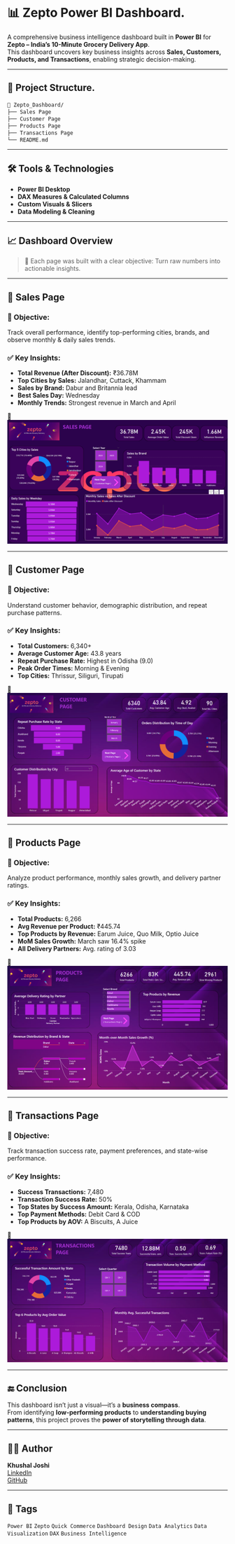 # 📊 Zepto Power BI Dashboard.

A comprehensive business intelligence dashboard built in **Power BI** for **Zepto – India’s 10-Minute Grocery Delivery App**.  
This dashboard uncovers key business insights across **Sales, Customers, Products, and Transactions**, enabling strategic decision-making.

---

## 📁 Project Structure.
```
📂 Zepto_Dashboard/
├── Sales Page
├── Customer Page
├── Products Page
├── Transactions Page
└── README.md
```


---

## 🛠️ Tools & Technologies

- **Power BI Desktop**
- **DAX Measures & Calculated Columns**
- **Custom Visuals & Slicers**
- **Data Modeling & Cleaning**

---

## 📈 Dashboard Overview

> 🔗 Each page was built with a clear objective: Turn raw numbers into actionable insights.

---

## 🔹 Sales Page

### 🎯 Objective:
Track overall performance, identify top-performing cities, brands, and observe monthly & daily sales trends.

### ✅ Key Insights:
- **Total Revenue (After Discount):** ₹36.78M
- **Top Cities by Sales:** Jalandhar, Cuttack, Khammam
- **Sales by Brand:** Dabur and Britannia lead
- **Best Sales Day:** Wednesday
- **Monthly Trends:** Strongest revenue in March and April

📸 ![ Screenshot ](https://github.com/khushal728/Zepto_Case_Study_Dashboard/blob/main/Sales%20page.png)

---

## 🔹 Customer Page

### 🎯 Objective:
Understand customer behavior, demographic distribution, and repeat purchase patterns.

### ✅ Key Insights:
- **Total Customers:** 6,340+
- **Average Customer Age:** 43.8 years
- **Repeat Purchase Rate:** Highest in Odisha (9.0)
- **Peak Order Times:** Morning & Evening
- **Top Cities:** Thrissur, Siliguri, Tirupati

📸 ![ Screenshot ](https://github.com/khushal728/Zepto_Case_Study_Dashboard/blob/main/Customer%20page.png)

---

## 🔹 Products Page

### 🎯 Objective:
Analyze product performance, monthly sales growth, and delivery partner ratings.

### ✅ Key Insights:
- **Total Products:** 6,266
- **Avg Revenue per Product:** ₹445.74
- **Top Products by Revenue:** Earum Juice, Quo Milk, Optio Juice
- **MoM Sales Growth:** March saw 16.4% spike
- **All Delivery Partners:** Avg. rating of 3.03

📸 ![Insert Screenshot](https://github.com/khushal728/Zepto_Case_Study_Dashboard/blob/main/Products%20page.png)

---

## 🔹 Transactions Page

### 🎯 Objective:
Track transaction success rate, payment preferences, and state-wise performance.

### ✅ Key Insights:
- **Success Transactions:** 7,480
- **Transaction Success Rate:** 50%
- **Top States by Success Amount:** Kerala, Odisha, Karnataka
- **Top Payment Methods:** Debit Card & COD
- **Top Products by AOV:** A Biscuits, A Juice

📸 ![ Screenshot ](https://github.com/khushal728/Zepto_Case_Study_Dashboard/blob/main/Transactions%20page.png)

---

## 🔚 Conclusion

This dashboard isn’t just a visual—it’s a **business compass**.  
From identifying **low-performing products** to **understanding buying patterns**, this project proves the **power of storytelling through data**.

---

## 🙋‍♂️ Author

**Khushal Joshi**  
[LinkedIn](https://www.linkedin.com/in/khushal-joshi728/)  
[GitHub](https://github.com/khushal728)

---


## 📌 Tags

`Power BI` `Zepto` `Quick Commerce` `Dashboard Design` `Data Analytics` `Data Visualization` `DAX` `Business Intelligence`

